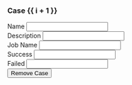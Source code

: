 <div class="case-item card mb-3" *ngFor="let i of indices">
    <div class="card-body" [formGroup]="getFormGroupAt(i)">
        <h3 class="card-title">Case {{ i + 1 }}</h3>
        <div class="row">
            <div class="col-md-6">
                <label for="name-{{ i }}">Name</label>
                <input id="name-{{ i }}" formControlName="name" class="form-control" type="text" />
            </div>
            <div class="col-md-6">
                <label for="description-{{ i }}">Description</label>
                <input id="description-{{ i }}" formControlName="description" class="form-control" type="text" />
            </div>
        </div>
        <div class="row mt-3">
            <div class="col-md-6">
                <label for="jobName-{{ i }}">Job Name</label>
                <input id="jobName-{{ i }}" formControlName="jobName" class="form-control" type="text" />
            </div>
            <div class="col-md-3">
                <label for="numberOfSuccess-{{ i }}">Success</label>
                <input id="numberOfSuccess-{{ i }}" formControlName="numberOfSuccess" class="form-control"
                    type="number" />
            </div>
            <div class="col-md-3">
                <label for="numberOfFailed-{{ i }}">Failed</label>
                <input id="numberOfFailed-{{ i }}" formControlName="numberOfFailed" class="form-control"
                    type="number" />
            </div>
        </div>
        <div class="text-end mt-3">
            <button type="button" class="btn btn-danger btn-sm" (click)="removeCase(i)">
                Remove Case
            </button>
        </div>
    </div>
</div>
